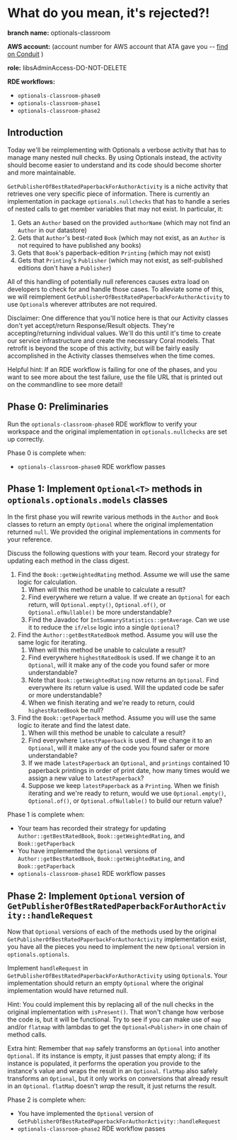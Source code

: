 # What do you mean, it's rejected?!
      
**branch name:** optionals-classroom

**AWS account:** (account number for AWS account that ATA gave you --
[find on Conduit](https://access.amazon.com/aws/accounts) )

**role:** IibsAdminAccess-DO-NOT-DELETE

**RDE workflows:**
- `optionals-classroom-phase0`
- `optionals-classroom-phase1`
- `optionals-classroom-phase2`

## Introduction

Today we'll be reimplementing with Optionals a verbose activity that has to manage many nested null checks. By using
Optionals instead, the activity should become easier to understand and its code should become shorter and more
maintainable.

`GetPublisherOfBestRatedPaperbackForAuthorActivity` is a niche activity that retrieves one very specific piece of
information. There is currently an implementation in package `optionals.nullchecks` that has to handle
a series of nested calls to get member variables that may not exist. In particular, it:
1. Gets an `Author` based on the provided `authorName` (which may not find an `Author` in our datastore)
1. Gets that `Author`'s best-rated `Book` (which may not exist, as an `Author` is not required to have published 
   any books)
1. Gets that `Book`'s paperback-edition `Printing` (which may not exist)
1. Gets that `Printing`'s `Publisher` (which may not exist, as self-published editions don't have a `Publisher`)

All of this handling of potentially null references causes extra load on developers to check for and handle
those cases. To alleviate some of this, we will reimplement `GetPublisherOfBestRatedPaperbackForAuthorActivity` to use
`Optional`s wherever attributes are not required.

Disclaimer: One difference that you'll notice here is that our Activity
classes don't yet accept/return Response/Result objects. They're
accepting/returning individual values. We'll do this until it's time to
create our service infrastructure and create the necessary Coral models.
That retrofit is beyond the scope of this activity, but will be fairly
easily accomplished in the Activity classes themselves when the time comes.

Helpful hint: If an RDE workflow is failing for one of the phases, and you want to
see more about the test failure, use the file URL that is printed out on the commandline
to see more detail!

## Phase 0: Preliminaries

Run the `optionals-classroom-phase0` RDE workflow to verify your workspace and the original implementation in
`optionals.nullchecks` are set up correctly.

Phase 0 is complete when:
- `optionals-classroom-phase0` RDE workflow passes

## Phase 1: Implement `Optional<T>` methods in `optionals.optionals.models` classes

In the first phase you will rewrite various methods in the `Author` and `Book` classes
to return an empty `Optional` where the original implementation returned `null`.
We provided the original implementations in comments for your reference.

Discuss the following questions with your team. Record your strategy for updating each method in the class digest.
1. Find the `Book::getWeightedRating` method. Assume we will use the same logic for calculation.
   1. When will this method be unable to calculate a result?
   1. Find everywhere we return a value. If we create an `Optional` for each return,
      will `Optional.empty()`, `Optional.of()`, or `Optional.ofNullable()` be more understandable?
   1. Find the Javadoc for `IntSummaryStatistics::getAverage`. Can we use it to reduce the `if/else` logic
      into a single `Optional`?
1. Find the `Author::getBestRatedBook` method. Assume you will use the same logic for iterating.
   1. When will this method be unable to calculate a result?
   1. Find everywhere `highestRatedBook` is used. If we change it to an `Optional`,
      will it make any of the code you found safer or more understandable?
   1. Note that `Book::getWeightedRating` now returns an `Optional`. Find everywhere its return value is used.
      Will the updated code be safer or more understandable?
   1. When we finish iterating and we're ready to return, could `highestRatedBook` be null?
1. Find the `Book::getPaperback` method. Assume you will use the same logic to iterate and find the latest date.
   1. When will this method be unable to calculate a result?
   1. Find everywhere `latestPaperback` is used. If we change it to an `Optional`,
      will it make any of the code you found safer or more understandable?
   1. If we made `latestPaperback` an `Optional`, and `printings` contained 10 paperback printings in order of
      print date, how many times would we assign a new value to `latestPaperback`?
   1. Suppose we keep `latestPaperback` as a `Printing`. When we finish iterating and we're ready to return,
      would we use `Optional.empty()`, `Optional.of()`, or `Optional.ofNullable()` to build our return value?

Phase 1 is complete when:
* Your team has recorded their strategy for updating `Author::getBestRatedBook`, `Book::getWeightedRating`, 
  and `Book::getPaperback`
* You have implemented the `Optional` versions of `Author::getBestRatedBook`, `Book::getWeightedRating`,
  and `Book::getPaperback`
* `optionals-classroom-phase1` RDE workflow passes

## Phase 2: Implement `Optional` version of `GetPublisherOfBestRatedPaperbackForAuthorActivity::handleRequest`

Now that `Optional` versions of each of the methods used by the original
`GetPublisherOfBestRatedPaperbackForAuthorActivity` implementation exist, you have all the pieces you need to
implement the new `Optional` version in `optionals.optionals`.

Implement `handleRequest` in `GetPublisherOfBestRatedPaperbackForAuthorActivity` using `Optional`s. Your implementation
should return an empty `Optional` where the original implementation would have returned null.

Hint: You could implement this by replacing all of the null checks in the original implementation with `isPresent()`.
That won't change how verbose the code is, but it will be functional. Try to see if you can make use of `map` and/or
`flatmap` with lambdas to get the `Optional<Publisher>` in one chain of method calls.

Extra hint: Remember that `map` safely transforms an `Optional` into another `Optional`. If its instance is empty,
it just passes that empty along; if its instance is populated, it performs the operation you provide to the instance's
value and wraps the result in an `Optional`. `flatMap` also safely transforms an `Optional`, but it only works on
conversions that already result in an `Optional`. `flatMap` doesn't *wrap* the result, it just returns the result.

Phase 2 is complete when:
* You have implemented the `Optional` version of `GetPublisherOfBestRatedPaperbackForAuthorActivity::handleRequest`
* `optionals-classroom-phase2` RDE workflow passes
